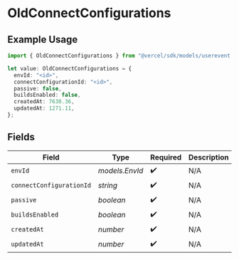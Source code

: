 # OldConnectConfigurations

## Example Usage

```typescript
import { OldConnectConfigurations } from "@vercel/sdk/models/userevent.js";

let value: OldConnectConfigurations = {
  envId: "<id>",
  connectConfigurationId: "<id>",
  passive: false,
  buildsEnabled: false,
  createdAt: 7630.36,
  updatedAt: 1271.11,
};
```

## Fields

| Field                    | Type                     | Required                 | Description              |
| ------------------------ | ------------------------ | ------------------------ | ------------------------ |
| `envId`                  | *models.EnvId*           | :heavy_check_mark:       | N/A                      |
| `connectConfigurationId` | *string*                 | :heavy_check_mark:       | N/A                      |
| `passive`                | *boolean*                | :heavy_check_mark:       | N/A                      |
| `buildsEnabled`          | *boolean*                | :heavy_check_mark:       | N/A                      |
| `createdAt`              | *number*                 | :heavy_check_mark:       | N/A                      |
| `updatedAt`              | *number*                 | :heavy_check_mark:       | N/A                      |